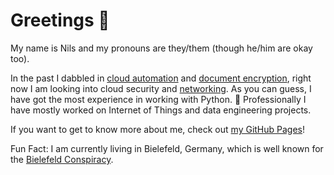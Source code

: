 # Greetings 🖖

My name is Nils and my pronouns are they/them (though he/him are okay too).

In the past I dabbled in [cloud automation](https://github.com/shimst3r/agipy) and [document encryption](https://github.com/shimst3r/blobvault), right now I am looking into cloud security and [networking](https://github.com/shimst3r/multiport). As you can guess, I have got the most experience in working with Python. :snake: Professionally I have mostly worked on Internet of Things and data engineering projects.

If you want to get to know more about me, check out [my GitHub Pages](https://shimst3r.github.io)!

Fun Fact: I am currently living in Bielefeld, Germany, which is well known for the [Bielefeld Conspiracy](https://en.wikipedia.org/wiki/Bielefeld_Conspiracy).
